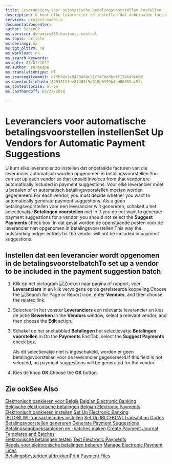 ```yaml
---
title: Leveranciers voor automatische betalingsvoorstellen instellen
description: U kunt elke leverancier zo instellen dat onbetaalde facturen van die leverancier automatisch worden opgenomen in betalingsvoorstellen.
services: project-madeira
documentationcenter: 
author: SorenGP
ms.service: dynamics365-business-central
ms.topic: article
ms.devlang: na
ms.tgt_pltfrm: na
ms.workload: na
ms.search.keywords: 
ms.date: 07/01/2017
ms.author: sgroespe
ms.translationtype: HT
ms.sourcegitcommit: d7fb34e1c9428a64c71ff47be8bcff174649c00d
ms.openlocfilehash: 84933111ee87468f5d018b6399b4bb80359ac5fc
ms.contentlocale: nl-be
ms.lasthandoff: 03/22/2018

---
```

# <a name="set-up-vendors-for-automatic-payment-suggestions"></a><span data-ttu-id="013c2-103">Leveranciers voor automatische betalingsvoorstellen instellen</span><span class="sxs-lookup"><span data-stu-id="013c2-103">Set Up Vendors for Automatic Payment Suggestions</span></span>
<span data-ttu-id="013c2-104">U kunt elke leverancier zo instellen dat onbetaalde facturen van die leverancier automatisch worden opgenomen in betalingsvoorstellen.</span><span class="sxs-lookup"><span data-stu-id="013c2-104">You can set up each vendor so that unpaid invoices from that vendor are automatically included in payment suggestions.</span></span> <span data-ttu-id="013c2-105">Voor elke leverancier moet u bepalen of er automatisch betalingsvoorstellen moeten worden gegenereerd.</span><span class="sxs-lookup"><span data-stu-id="013c2-105">For each vendor, you must decide whether you want to automatically generate payment suggestions.</span></span> <span data-ttu-id="013c2-106">Als u geen betalingsvoorstellen voor een leverancier wilt genereren, schakelt u het selectievakje **Betalingen voorstellen** niet in.</span><span class="sxs-lookup"><span data-stu-id="013c2-106">If you do not want to generate payment suggestions for a vendor, you should not select the **Suggest Payments** check box.</span></span> <span data-ttu-id="013c2-107">In dat geval worden de openstaande posten voor de leverancier niet opgenomen in betalingsvoorstellen.</span><span class="sxs-lookup"><span data-stu-id="013c2-107">This way the outstanding ledger entries for the vendor will not be included in payment suggestions.</span></span>  

## <a name="to-set-up-a-vendor-to-be-included-in-the-payment-suggestion-batch"></a><span data-ttu-id="013c2-108">Instellen dat een leverancier wordt opgenomen in de betalingsvoorstelbatch</span><span class="sxs-lookup"><span data-stu-id="013c2-108">To set up a vendor to be included in the payment suggestion batch</span></span>  

1.  <span data-ttu-id="013c2-109">Klik op het pictogram ![Zoeken naar pagina of rapport](../../media/ui-search/search_small.png "pictogram Zoeken naar pagina of rapport"), voer **Leveranciers** in en klik vervolgens op de gerelateerde koppeling.</span><span class="sxs-lookup"><span data-stu-id="013c2-109">Choose the ![Search for Page or Report](../../media/ui-search/search_small.png "Search for Page or Report icon") icon, enter **Vendors**, and then choose the related link.</span></span>  
2.  <span data-ttu-id="013c2-110">Selecteer in het venster **Leveranciers** een relevante leverancier en kies de actie **Bewerken**.</span><span class="sxs-lookup"><span data-stu-id="013c2-110">In the **Vendors** window, select a relevant vendor, and then choose the **Edit** action.</span></span>  
3.  <span data-ttu-id="013c2-111">Schakel op het sneltabblad **Betalingen** het selectievakje **Betalingen voorstellen** in.</span><span class="sxs-lookup"><span data-stu-id="013c2-111">On the **Payments** FastTab, select the **Suggest Payments** check box.</span></span>  

    <span data-ttu-id="013c2-112">Als dit selectievakje niet is ingeschakeld, worden er geen betalingsvoorstellen voor de leverancier gegenereerd.</span><span class="sxs-lookup"><span data-stu-id="013c2-112">If this field is not selected, no payment suggestions will be generated for the vendor.</span></span>  

4.  <span data-ttu-id="013c2-113">Kies de knop **OK**.</span><span class="sxs-lookup"><span data-stu-id="013c2-113">Choose the **OK** button.</span></span>  
  
## <a name="see-also"></a><span data-ttu-id="013c2-114">Zie ook</span><span class="sxs-lookup"><span data-stu-id="013c2-114">See Also</span></span>  
 <span data-ttu-id="013c2-115">[Elektronisch bankieren voor België](belgian-electronic-banking.md) </span><span class="sxs-lookup"><span data-stu-id="013c2-115">[Belgian Electronic Banking](belgian-electronic-banking.md) </span></span>  
 <span data-ttu-id="013c2-116">[Belgische elektronische betalingen](belgian-electronic-payments.md) </span><span class="sxs-lookup"><span data-stu-id="013c2-116">[Belgian Electronic Payments](belgian-electronic-payments.md) </span></span>  
 <span data-ttu-id="013c2-117">[Elektronisch bankieren instellen](how-to-set-up-electronic-banking.md) </span><span class="sxs-lookup"><span data-stu-id="013c2-117">[Set Up Electronic Banking](how-to-set-up-electronic-banking.md) </span></span>  
 <span data-ttu-id="013c2-118">[IBLC-BLWI-transactiecodes instellen](how-to-set-up-iblc-blwi-transaction-codes.md) </span><span class="sxs-lookup"><span data-stu-id="013c2-118">[Set Up IBLC-BLWI Transaction Codes](how-to-set-up-iblc-blwi-transaction-codes.md) </span></span>  
 <span data-ttu-id="013c2-119">[Betalingsvoorstellen genereren](how-to-generate-payment-suggestions.md) </span><span class="sxs-lookup"><span data-stu-id="013c2-119">[Generate Payment Suggestions](how-to-generate-payment-suggestions.md) </span></span>  
 <span data-ttu-id="013c2-120">[Betalingsdagboeksjablonen en -batches maken](how-to-create-payment-journal-templates-and-batches.md) </span><span class="sxs-lookup"><span data-stu-id="013c2-120">[Create Payment Journal Templates and Batches](how-to-create-payment-journal-templates-and-batches.md) </span></span>  
 <span data-ttu-id="013c2-121">[Elektronische betalingen testen](how-to-test-electronic-payments.md) </span><span class="sxs-lookup"><span data-stu-id="013c2-121">[Test Electronic Payments](how-to-test-electronic-payments.md) </span></span>  
 <span data-ttu-id="013c2-122">[Regels voor elektronische betalingen beheren](how-to-manage-electronic-payment-lines.md) </span><span class="sxs-lookup"><span data-stu-id="013c2-122">[Manage Electronic Payment Lines](how-to-manage-electronic-payment-lines.md) </span></span>  
 [<span data-ttu-id="013c2-123">Betalingsbestanden afdrukken</span><span class="sxs-lookup"><span data-stu-id="013c2-123">Print Payment Files</span></span>](how-to-print-payment-files.md)

